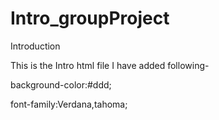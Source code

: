 # Intro_groupProject
Introduction

This is the Intro html file
I have added following-

  background-color:#ddd;
  
  font-family:Verdana,tahoma;
  
